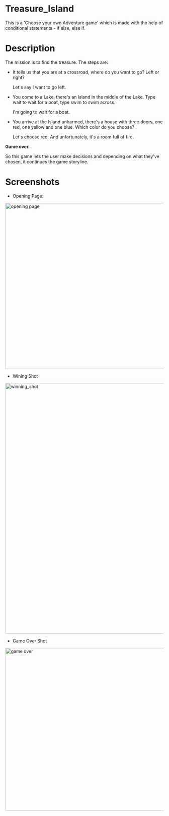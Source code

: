 # Treasure_Island
This is a 'Choose your own Adventure game' which is made with the help of conditional statements - if else, else if.
# Description
The mission is to find the treasure. The steps are:
* It tells us that you are at a crossroad, where do you want to go? Left or right?

  Let's say I want to go left.
* You come to a Lake, there's an Island in the middle of the Lake. Type wait to wait for a boat, type swim to swim across. 

  I'm going to wait for a boat. 
  
* You arrive at the Island unharmed, there's a house with three doors, one red, one yellow and one blue. Which color do you choose? 
 
  Let's choose red. And unfortunately, it's a room full of fire. 
  
**Game over.**

So this game lets the user make decisions and depending on what they've chosen, it continues the game storyline.
# Screenshots
* Opening Page:
<img width="528" alt="opening page" src="https://user-images.githubusercontent.com/103064401/185042143-5f581b66-670b-4b19-bb73-41399697c974.png">

* Wining Shot
<img width="797" alt="winning_shot" src="https://user-images.githubusercontent.com/103064401/185042368-9f4ad846-c17d-4a7c-ab1c-7cd7afdd645f.png">

* Game Over Shot
<img width="518" alt="game over" src="https://user-images.githubusercontent.com/103064401/185042407-438a7b49-7216-4e44-bf7c-37c92918a03f.png">
